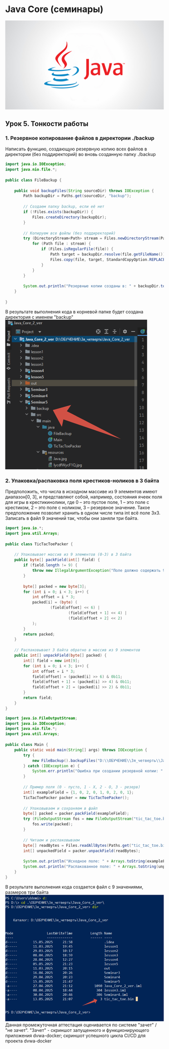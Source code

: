 # Java Core (семинары)  
![logo java](src/main/resources/Java.jpg)
## Урок 5. Тонкости работы

### 1. Резервное копирование файлов в директории ./backup
Написать функцию, создающую резервную копию всех файлов в директории
(без поддиректорий) во вновь созданную папку ./backup
```java
import java.io.IOException;
import java.nio.file.*;

public class FileBackup {

    public void backupFiles(String sourceDir) throws IOException {
        Path backupDir = Paths.get(sourceDir, "backup");

        // Создаем папку backup, если её нет
        if (!Files.exists(backupDir)) {
            Files.createDirectory(backupDir);
        }

        // Копируем все файлы (без поддиректорий)
        try (DirectoryStream<Path> stream = Files.newDirectoryStream(Paths.get(sourceDir))) {
            for (Path file : stream) {
                if (Files.isRegularFile(file)) {
                    Path target = backupDir.resolve(file.getFileName());
                    Files.copy(file, target, StandardCopyOption.REPLACE_EXISTING);
                }
            }
        }

        System.out.println("Резервные копии созданы в: " + backupDir.toAbsolutePath());
    }

}
```
В результате выполнения кода в корневой папке будет создана директория с именем "backup"
![task1_screen](src\main\resources\Task1_screen_backup.png)


### 2. Упаковка/распаковка поля крестиков-ноликов в 3 байта
Предположить, что числа в исходном массиве из 9 элементов имеют диапазон[0, 3], и представляют собой, например, состояния ячеек поля для игры в крестикинолики,
где 0 – это пустое поле, 1 – это поле с крестиком, 2 – это поле с ноликом, 3 – резервное значение. Такое предположение позволит хранить в одном числе типа int всё поле 3х3.
Записать в файл 9 значений так, чтобы они заняли три байта.
```java
import java.io.*;
import java.util.Arrays;

public class TicTacToePacker {

    // Упаковывает массив из 9 элементов (0-3) в 3 байта
    public byte[] packField(int[] field) {
        if (field.length != 9) {
            throw new IllegalArgumentException("Поле должно содержать 9 элементов");
        }

        byte[] packed = new byte[3];
        for (int i = 0; i < 3; i++) {
            int offset = i * 3;
            packed[i] = (byte) (
                    (field[offset] << 6) |
                            (field[offset + 1] << 4) |
                            (field[offset + 2] << 2)
            );
        }
        return packed;
    }

    // Распаковывает 3 байта обратно в массив из 9 элементов
    public int[] unpackField(byte[] packed) {
        int[] field = new int[9];
        for (int i = 0; i < 3; i++) {
            int offset = i * 3;
            field[offset] = (packed[i] >> 6) & 0b11;
            field[offset + 1] = (packed[i] >> 4) & 0b11;
            field[offset + 2] = (packed[i] >> 2) & 0b11;
        }
        return field;
    }
}
```
````java
import java.io.FileOutputStream;
import java.io.IOException;
import java.nio.file.*;
import java.util.Arrays;

public class Main {
    public static void main(String[] args) throws IOException {
        try {
            new FileBackup().backupFiles("D:\\ОБУЧЕНИЕ\\3я_четверть\\Java_Core_2_ver\\Seminar5"); // Текущая директория
        } catch (IOException e) {
            System.err.println("Ошибка при создании резервной копии: " + e.getMessage());
        }

        // Пример поля (0 - пусто, 1 - X, 2 - O, 3 - резерв)
        int[] exampleField = {1, 0, 2, 0, 1, 0, 2, 0, 1};
        TicTacToePacker packer = new TicTacToePacker();

        // Упаковываем и сохраняем в файл
        byte[] packed = packer.packField(exampleField);
        try (FileOutputStream fos = new FileOutputStream("tic_tac_toe.bin")) {
            fos.write(packed);
        }

        // Читаем и распаковываем
        byte[] readBytes = Files.readAllBytes(Paths.get("tic_tac_toe.bin"));
        int[] unpackedField = packer.unpackField(readBytes);

        System.out.println("Исходное поле: " + Arrays.toString(exampleField));
        System.out.println("Распакованное поле: " + Arrays.toString(unpackedField));
    }
}
````
В результате выполнения кода  создается файл с 9 значениями, размеров три байта
![tic-tac-3byte](src/main/resources/tic-tac-3byte.png)
Данная промежуточная аттестация оценивается по системе "зачет" / "не зачет".
"Зачет" - скриншот запущенного и функционирующего приложения dvwa-docker;
скриншот успешного цикла CI/CD для проекта dvwa-docker

